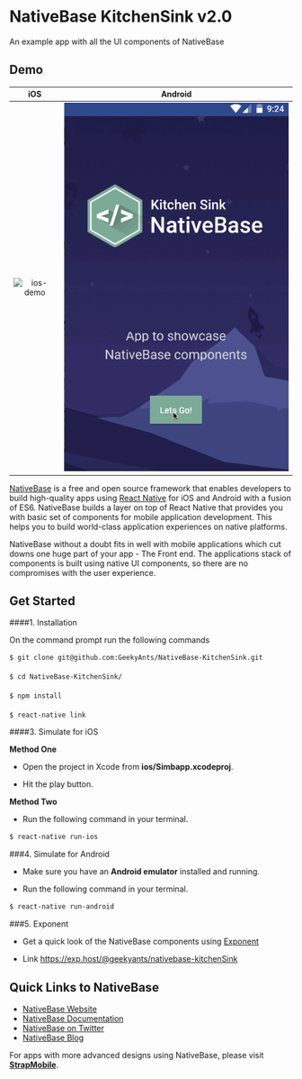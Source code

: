 # NativeBase KitchenSink v2.0
An example app with all the UI components of NativeBase

## Demo

iOS | Android
 :--:| :-----:
 ![ios-demo](./screenshots/iOS.gif) | ![android-demo](./screenshots/Android.gif)


[NativeBase](http://nativebase.io/) is a free and open source framework that enables developers to build high-quality apps using [React Native](https://facebook.github.io/react-native/) for iOS and Android with a fusion of ES6. NativeBase builds a layer on top of React Native that provides you with basic set of components for mobile application development. This helps you to build world-class application experiences on native platforms.

NativeBase without a doubt fits in well with mobile applications which cut downs one huge part of your app - The Front end.
The applications stack of components is built using native UI components, so there are no compromises with the user experience.


## Get Started


####1. Installation

On the command prompt run the following commands

```sh
$ git clone git@github.com:GeekyAnts/NativeBase-KitchenSink.git

$ cd NativeBase-KitchenSink/

$ npm install

$ react-native link
```

####3. Simulate for iOS

**Method One**

*	Open the project in Xcode from **ios/Simbapp.xcodeproj**.

*	Hit the play button.


**Method Two**

*	Run the following command in your terminal.

```sh
$ react-native run-ios
```

###4. Simulate for Android

*	Make sure you have an **Android emulator** installed and running.

*	Run the following command in your terminal.

```sh
$ react-native run-android
```
###5. Exponent

* Get a quick look of the NativeBase components using <a href="https://getexponent.com/">Exponent</a>

*  Link https://exp.host/@geekyants/nativebase-kitchenSink

## Quick Links to NativeBase

*	[NativeBase Website](http://nativebase.io)
*	[NativeBase Documentation](http://nativebase.io/documentation)
*	[NativeBase on Twitter](https://twitter.com/NativeBaseIO)
*	[NativeBase Blog](https://medium.com/nativebase-io-blog)


For apps with more advanced designs using NativeBase, please visit **[StrapMobile](https://strapmobile.com/)**.
